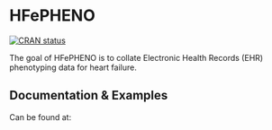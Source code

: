 
<!-- README.md is generated from README.Rmd. Please edit that file -->

# HFePHENO

<!-- badges: start -->

[![CRAN
status](https://www.r-pkg.org/badges/version/HFePHENO)](https://CRAN.R-project.org/package=HFePHENO)
<!-- badges: end -->

The goal of HFePHENO is to collate Electronic Health Records (EHR)
phenotyping data for heart failure.

## Documentation & Examples

Can be found at:
